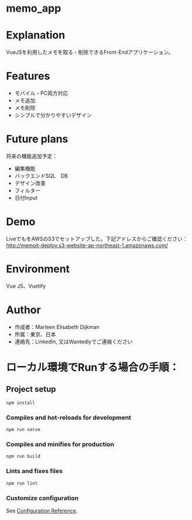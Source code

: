 # memo_app

# Explanation
VueJSを利用したメモを取る・削除できるFront-Endアプリケーション。
 
# Features
* モバイル・PC両方対応
* メモ追加
* メモ削除
* シンプルで分かりやすいデザイン
 
# Future plans
将来の機能追加予定：
* 編集機能
* バックエンドSQL　DB
* デザイン改善
* フィルター
* 日付Input

# Demo
LiveでもをAWSのS3でセットアップした。下記アドレスからご確認ください：
http://memoit-deploy.s3-website-ap-northeast-1.amazonaws.com/
 
# Environment
Vue JS、Vuetify

# Author
* 作成者：Marleen Elisabeth Dijkman
* 所属：東京、日本
* 連絡先：LinkedIn, 又はWantedlyでご連絡ください

# ローカル環境でRunする場合の手順：

## Project setup
```
npm install
```

### Compiles and hot-reloads for development
```
npm run serve
```

### Compiles and minifies for production
```
npm run build
```

### Lints and fixes files
```
npm run lint
```

### Customize configuration
See [Configuration Reference](https://cli.vuejs.org/config/).
